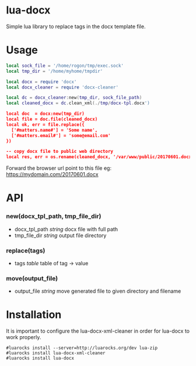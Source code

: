 # lua-docx
Simple lua library to replace tags in the docx template file.


# Usage

```lua
local sock_file = '/home/rogon/tmp/exec.sock' 
local tmp_dir = '/home/myhome/tmpdir'

local docx = require 'docx'
local docx_cleaner = require 'docx-cleaner'

local dc = docx_cleaner:new(tmp_dir, sock_file_path)
local cleaned_docx = dc.clean_xml(./tmp/docx-tpl.docx')

local doc  = docx:new(tmp_dir)
local file = doc.file(cleaned_docx)
local ok, err = file.replace({ 
  ['#matters.name#'] = 'Some name',
  ['#matters.email#'] = 'some@email.com'
})

-- copy docx file to public web directory
local res, err = os.rename(cleaned_docx, '/var/www/public/20170601.docx')

```
Forward the browser url point to this file eg: https://mydomain.com/20170601.docx

# API

### new(docx\_tpl\_path, tmp\_file\_dir)
- docx\_tpl\_path _string_ docx file with full path 
- tmp\_file\_dir _string_ output file directory

### replace(tags)
- tags _table_ table of tag -> value

### move(output\_file)
- output\_file _string_ move generated file to given directory and filename


# Installation

It is important to configure the lua-docx-xml-cleaner in order for lua-docx to work properly.


```
#luarocks install --server=http://luarocks.org/dev lua-zip
#luarocks install lua-docx-xml-cleaner
#luarocks install lua-docx

```
